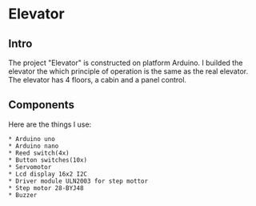 # Elevator
## Intro
The project "Elevator" is constructed on platform Arduino. I builded the elevator the which principle of operation
is the same as the real elevator. The elevator has 4 floors, a cabin and a panel control. 

## Components
 Here are the things I use:
 
    * Arduino uno
    * Arduino nano
    * Reed switch(4x)
    * Button switches(10x)
    * Servomotor
    * Lcd display 16x2 I2C
    * Driver module ULN2003 for step mottor
    * Step motor 28-BYJ48
    * Buzzer
